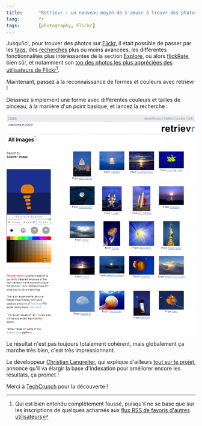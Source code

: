 ```yaml
---
title:      "Retrievr : un nouveau moyen de s'amusr à trouvr des photos sur Flickr"
lang:       fr
tags:       [photography, Flickr]
---
```


Jusqu'ici, pour trouver des photos sur [Flickr](https://www.flickr.com/), il était possible de passer par les [tags](https://www.flickr.com/photos/tags/), des [recherches](https://www.flickr.com/photos/search/) plus ou moins avancées, les différentes fonctionnalités plus intéressantes de la section [Explore](https://www.flickr.com/explore/), ou alors [flickRate](http://flickrate.gasteroprod.com/), bien sûr, et notamment son [top des photos les plus appréciées des utilisateurs de Flickr](http://flickrate.gasteroprod.com/most_favored.php)[^1].

Maintenant, passez à la reconnaissance de formes et couleurs avec retrievr !

[^1]: Qui est bien entendu complètement faussé, puisqu'il ne se base que sur les inscriptions de quelques acharnés aux [flux RSS de favoris d'autres utilisateurs](https://www.flickr.com/groups/flickrate/discuss/63649/)

Dessinez simplement une forme avec différentes couleurs et tailles de pinceau, à la manière d'un *paint* basique, et lancez la recherche :

![](retrievr.png "Cherchons un coucher de soleil avec retrievr…")

Le résultat n'est pas toujours totalement cohérent, mais globalement ça marche très bien, c'est très impressionnant.

Le développeur [Christian Langreiter](http://www.langreiter.com/), qui explique d'ailleurs [tout sur le projet](http://labs.systemone.at/retrievr/about), annonce qu'il va élargir la base d'indexation pour améliorer encore les résultats, ça promet !

Merci à [TechCrunch](http://www.techcrunch.com/2006/01/03/the-retrievr-flickr-tool/) pour la découverte !
